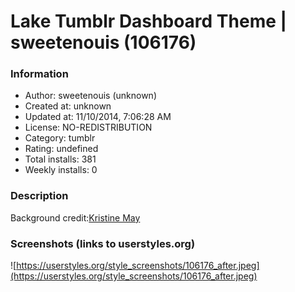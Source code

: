 # Lake Tumblr Dashboard Theme | sweetenouis (106176)

### Information
- Author: sweetenouis (unknown)
- Created at: unknown
- Updated at: 11/10/2014, 7:06:28 AM
- License: NO-REDISTRIBUTION
- Category: tumblr
- Rating: undefined
- Total installs: 381
- Weekly installs: 0


### Description
Background credit:<a href="http://www.flickr.com/photos/krishhtine">Kristine May</a>


### Screenshots (links to userstyles.org)
![https://userstyles.org/style_screenshots/106176_after.jpeg](https://userstyles.org/style_screenshots/106176_after.jpeg)


